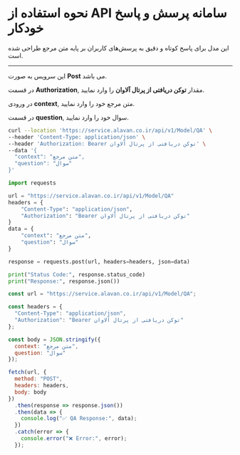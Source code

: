 # نحوه استفاده از API سامانه پرسش و پاسخ خودکار

این مدل برای پاسخ کوتاه و دقیق به پرسش‌های کاربران بر پایه متن مرجع طراحی شده است.

---


این سرویس به صورت **Post** می باشد.

در قسمت **Authorization**, مقدار **توکن دریافتی از پرتال آلاوان** را وارد نمایید.

در ورودی **context**, متن مرجع خود را وارد نمایید.

در قسمت **question**, سوال خود را وارد نمایید.


```bash
curl --location 'https://service.alavan.co.ir/api/v1/Model/QA' \
--header 'Content-Type: application/json' \
--header 'Authorization: Bearer توکن دریافتی از پرتال آلاوان' \
--data '{
  "context": "متن مرجع",
  "question": "سوال"
}'
```

```python
import requests

url = "https://service.alavan.co.ir/api/v1/Model/QA"
headers = {
    "Content-Type": "application/json",
    "Authorization": "Bearer توکن دریافتی از پرتال آلاوان"
}
data = {
    "context": "متن مرجع",
    "question": "سوال"
}

response = requests.post(url, headers=headers, json=data)

print("Status Code:", response.status_code)
print("Response:", response.json())
```

```javascript
const url = "https://service.alavan.co.ir/api/v1/Model/QA";

const headers = {
  "Content-Type": "application/json",
  "Authorization": "Bearer توکن دریافتی از پرتال آلاوان"
};

const body = JSON.stringify({
  context: "متن مرجع",
  question: "سوال"
});

fetch(url, {
  method: "POST",
  headers: headers,
  body: body
})
  .then(response => response.json())
  .then(data => {
    console.log("✅ QA Response:", data);
  })
  .catch(error => {
    console.error("❌ Error:", error);
  });
```
